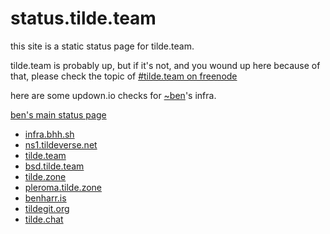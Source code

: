 # status.tilde.team

this site is a static status page for tilde.team. 

tilde.team is probably up, but if it's not, and you wound up here because of that,
please check the topic of [#tilde.team on freenode](
http://webchat.freenode.net/?channels=%23tilde.team)

here are some updown.io checks for [~ben](https://tilde.team/~ben/)'s infra.

[ben's main status page](https://status.bhh.sh/)

-   [infra.bhh.sh](https://status.infra.bhh.sh/)
-   [ns1.tildeverse.net](https://status.ns1.tildeverse.net/)
-   [tilde.team](https://updown.tilde.team/)
-   [bsd.tilde.team](https://status.bsd.tilde.team/)
-   [tilde.zone](https://status.tilde.zone/)
-   [pleroma.tilde.zone](https://status.pleroma.tilde.zone/)
-   [benharr.is](https://status.benharr.is/)
-   [tildegit.org](https://status.tildegit.org/)
-   [tilde.chat](https://status.tilde.chat/)

